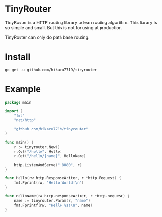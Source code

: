 # TinyRouter

TinyRouter is a HTTP routing library to lean routing algorithm.
This library is so simple and small. But this is not for using at production.

TinyRouter can only do path base routing.

# Install

```
go get -u github.com/hikaru7719/tinyrouter
```

# Example

```go
package main

import (
	"fmt"
	"net/http"

	"github.com/hikaru7719/tinyrouter"
)

func main() {
	r := tinyrouter.New()
	r.Get("/hello", Hello)
	r.Get("/hello/{name}", HelloName)

	http.ListenAndServe(":8080", r)
}

func Hello(rw http.ResponseWriter, r *http.Request) {
	fmt.Fprint(rw, "Hello World!\n")
}

func HelloName(rw http.ResponseWriter, r *http.Request) {
	name := tinyrouter.Param(r, "name")
	fmt.Fprintf(rw, "Hello %s!\n", name)
}
```
